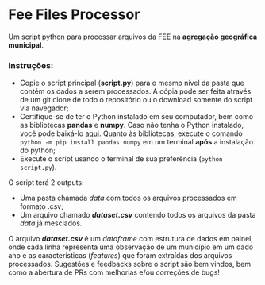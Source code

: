 # Fee Files Processor
Um script python para processar arquivos da [FEE](https://dados.fee.tche.br/) na **agregação geográfica municipal**.

### Instruções:
* Copie o script principal (**script.py**) para o mesmo nível da pasta que contém os dados a serem processados. A cópia pode ser feita através de um git clone de todo o repositório ou o download somente do script via navegador;
* Certifique-se de ter o Python instalado em seu computador, bem como as bibliotecas **pandas** e **numpy**. Caso não tenha o Python instalado, vocẽ pode baixá-lo [aqui](https://www.python.org/downloads/). Quanto às bibliotecas, execute o comando `python -m pip install pandas numpy` em um terminal **após** a instalação do python;
* Execute o script usando o terminal de sua preferência (`python script.py`).

O script terá 2 outputs:
* Uma pasta chamada *data* com todos os arquivos processados em formato .csv;
* Um arquivo chamado ***dataset.csv*** contendo todos os arquivos da pasta *data* já mesclados.

O arquivo ***dataset.csv*** é um *dataframe* com estrutura de dados em painel, onde cada linha representa uma observação de um município em um dado ano e as características (*features*) que foram extraídas dos arquivos processados.
Sugestões e feedbacks sobre o script são bem vindos, bem como a abertura de PRs com melhorias e/ou correções de bugs!
